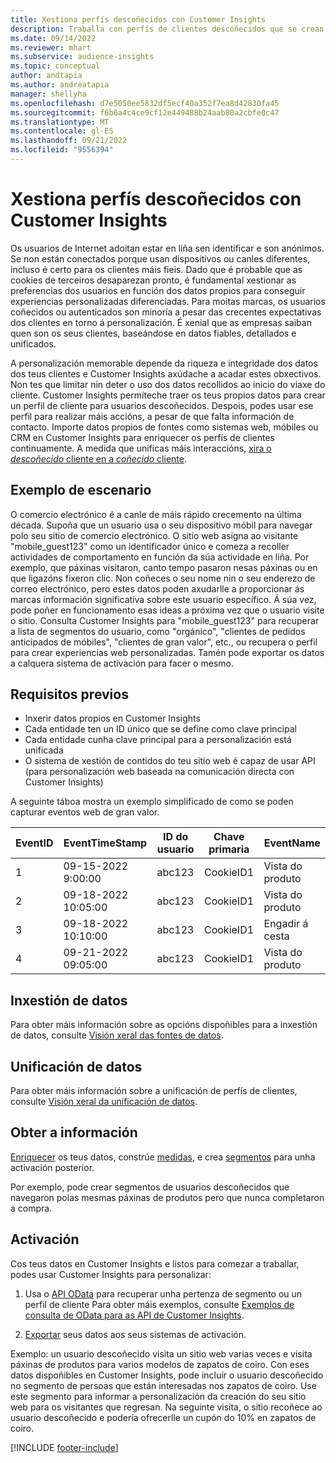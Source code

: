 ```yaml
---
title: Xestiona perfís descoñecidos con Customer Insights
description: Traballa con perfís de clientes descoñecidos que se crean e xestionan en Dynamics 365 Customer Insights.
ms.date: 09/14/2022
ms.reviewer: mhart
ms.subservice: audience-insights
ms.topic: conceptual
author: andtapia
ms.author: andreatapia
manager: shellyha
ms.openlocfilehash: d7e5050ee5832df5ecf40a352f7ea8d42830fa45
ms.sourcegitcommit: f6b6a4c4ce9cf12e449488b24aab80a2cbfe0c47
ms.translationtype: MT
ms.contentlocale: gl-ES
ms.lasthandoff: 09/21/2022
ms.locfileid: "9556394"
---
```

# <a name="manage-unknown-profiles-with-customer-insights"></a>Xestiona perfís descoñecidos con Customer Insights

Os usuarios de Internet adoitan estar en liña sen identificar e son anónimos. Se non están conectados porque usan dispositivos ou canles diferentes, incluso é certo para os clientes máis fieis. Dado que é probable que as cookies de terceiros desaparezan pronto, é fundamental xestionar as preferencias dos usuarios en función dos datos propios para conseguir experiencias personalizadas diferenciadas. Para moitas marcas, os usuarios coñecidos ou autenticados son minoría a pesar das crecentes expectativas dos clientes en torno á personalización. É xenial que as empresas saiban quen son os seus clientes, baseándose en datos fiables, detallados e unificados.

A personalización memorable depende da riqueza e integridade dos datos dos teus clientes e Customer Insights axúdache a acadar estes obxectivos. Non tes que limitar nin deter o uso dos datos recollidos ao inicio do viaxe do cliente. Customer Insights permíteche traer os teus propios datos para crear un perfil de cliente para usuarios descoñecidos. Despois, podes usar ese perfil para realizar máis accións, a pesar de que falta información de contacto. Importe datos propios de fontes como sistemas web, móbiles ou CRM en Customer Insights para enriquecer os perfís de clientes continuamente. A medida que unificas máis interaccións, [xira o *descoñecido* cliente en a *coñecido* cliente](unknown-to-known.md).

## <a name="sample-scenario"></a>Exemplo de escenario

O comercio electrónico é a canle de máis rápido crecemento na última década. Supoña que un usuario usa o seu dispositivo móbil para navegar polo seu sitio de comercio electrónico. O sitio web asigna ao visitante "mobile_guest123" como un identificador único e comeza a recoller actividades de comportamento en función da súa actividade en liña. Por exemplo, que páxinas visitaron, canto tempo pasaron nesas páxinas ou en que ligazóns fixeron clic. Non coñeces o seu nome nin o seu enderezo de correo electrónico, pero estes datos poden axudarlle a proporcionar ás marcas información significativa sobre este usuario específico. Á súa vez, pode poñer en funcionamento esas ideas a próxima vez que o usuario visite o sitio. Consulta Customer Insights para "mobile_guest123" para recuperar a lista de segmentos do usuario, como "orgánico", "clientes de pedidos anticipados de móbiles", "clientes de gran valor", etc., ou recupera o perfil para crear experiencias web personalizadas. Tamén pode exportar os datos a calquera sistema de activación para facer o mesmo.

## <a name="prerequisites"></a>Requisitos previos

- Inxerir datos propios en Customer Insights
- Cada entidade ten un ID único que se define como clave principal
- Cada entidade cunha clave principal para a personalización está unificada
- O sistema de xestión de contidos do teu sitio web é capaz de usar API (para personalización web baseada na comunicación directa con Customer Insights)

A seguinte táboa mostra un exemplo simplificado de como se poden capturar eventos web de gran valor.

|EventID|EventTimeStamp|ID do usuario|Chave primaria|EventName|
|--|--|--|--|--|
|1|09-15-2022 9:00:00|abc123|CookieID1|Vista do produto|
|2|09-18-2022 10:05:00|abc123|CookieID1|Vista do produto|
|3|09-18-2022 10:10:00|abc123|CookieID1|Engadir á cesta|
|4|09-21-2022 09:05:00|abc123|CookieID1|Vista do produto|

## <a name="data-ingestion"></a>Inxestión de datos

Para obter máis información sobre as opcións dispoñibles para a inxestión de datos, consulte [Visión xeral das fontes de datos](data-sources.md).

## <a name="data-unification"></a>Unificación de datos

Para obter máis información sobre a unificación de perfís de clientes, consulte [Visión xeral da unificación de datos](data-unification.md).

## <a name="get-insights"></a>Obter a información

[Enriquecer](enrichment-hub.md) os teus datos, constrúe [medidas](measures.md), e crea [segmentos](segments.md) para unha activación posterior.

Por exemplo, pode crear segmentos de usuarios descoñecidos que navegaron polas mesmas páxinas de produtos pero que nunca completaron a compra.

## <a name="activation"></a>Activación

Cos teus datos en Customer Insights e listos para comezar a traballar, podes usar Customer Insights para personalizar:

1. Usa o [API OData](apis.md) para recuperar unha pertenza de segmento ou un perfil de cliente Para obter máis exemplos, consulte [Exemplos de consulta de OData para as API de Customer Insights](odata-examples.md).

1. [Exportar](export-destinations.md) seus datos aos seus sistemas de activación.

Exemplo: un usuario descoñecido visita un sitio web varias veces e visita páxinas de produtos para varios modelos de zapatos de coiro. Con eses datos dispoñibles en Customer Insights, pode incluír o usuario descoñecido no segmento de persoas que están interesadas nos zapatos de coiro. Use este segmento para informar a personalización da creación do seu sitio web para os visitantes que regresan. Na seguinte visita, o sitio recoñece ao usuario descoñecido e podería ofrecerlle un cupón do 10% en zapatos de coiro.

[!INCLUDE [footer-include](includes/footer-banner.md)]
